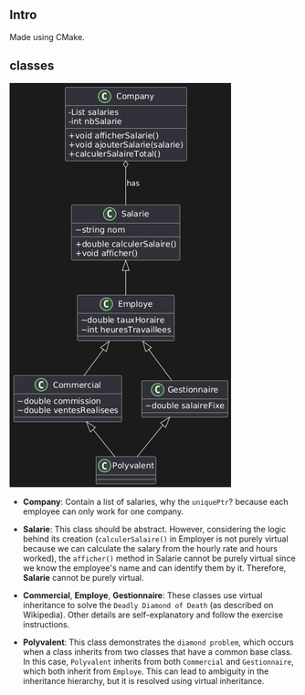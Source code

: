 ## Intro
Made using CMake.

## classes

![Class Diagram](class.png)



- **Company**: Contain a list of salaries, why the `uniquePtr`? because each employee can only work for one company.
- **Salarie**: This class should be abstract. However, considering the logic behind its creation (`calculerSalaire()` in Employer is not purely virtual because we can calculate the salary from the hourly rate and hours worked), the `afficher()` method in Salarie cannot be purely virtual since we know the employee's name and can identify them by it. Therefore, **Salarie** cannot be purely virtual.


- **Commercial**, **Employe**, **Gestionnaire**: These classes use virtual inheritance to solve the `Deadly Diamond of Death` (as described on Wikipedia). Other details are self-explanatory and follow the exercise instructions.

- **Polyvalent**: This class demonstrates the `diamond problem`, which occurs when a class inherits from two classes that have a common base class. In this case, `Polyvalent` inherits from both `Commercial` and `Gestionnaire`, which both inherit from `Employe`. This can lead to ambiguity in the inheritance hierarchy, but it is resolved using virtual inheritance.
